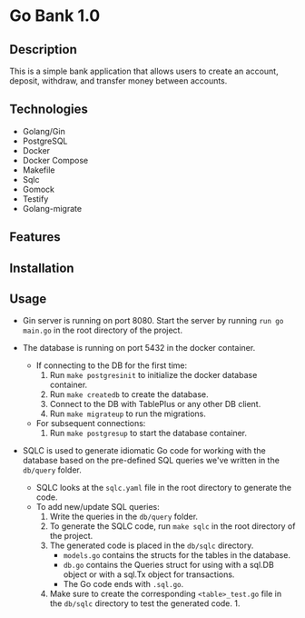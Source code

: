 # Go Bank 1.0

## Description

This is a simple bank application that allows users to create an account, deposit, withdraw, and transfer money between accounts.

## Technologies

- Golang/Gin
- PostgreSQL
- Docker
- Docker Compose
- Makefile
- Sqlc
- Gomock
- Testify
- Golang-migrate

## Features

## Installation

<!-- 1. Clone the repository
2. Run `make compose-up` to start the application
3. Run `make compose-down` to stop the application
4. Run `make compose-logs` to view the logs of the application
5. Run `make compose-psql` to connect to the database
6. Run `make compose-test` to run the tests
7. Run `make compose-migrate-up` to run the migrations
8. Run `make compose-migrate-down` to rollback the migrations -->

## Usage

- Gin server is running on port 8080. Start the server by running `run go main.go` in the root directory of the project.
- The database is running on port 5432 in the docker container.

     - If connecting to the DB for the first time:
          1. Run `make postgresinit` to initialize the docker database container.
          2. Run `make createdb` to create the database.
          3. Connect to the DB with TablePlus or any other DB client.
          4. Run `make migrateup` to run the migrations.
     - For subsequent connections:
          1. Run `make postgresup` to start the database container.

- SQLC is used to generate idiomatic Go code for working with the database based on the pre-defined SQL queries we've written in the `db/query` folder.
     - SQLC looks at the `sqlc.yaml` file in the root directory to generate the code.
     - To add new/update SQL queries:
          1. Write the queries in the `db/query` folder.
          2. To generate the SQLC code, run `make sqlc` in the root directory of the project.
          3. The generated code is placed in the `db/sqlc` directory.
                - `models.go` contains the structs for the tables in the database.
                - `db.go` contains the Queries struct for using with a sql.DB object or with a sql.Tx object for transactions.
                - The Go code ends with `.sql.go`.
          4. Make sure to create the corresponding `<table>_test.go` file in the `db/sqlc` directory to test the generated code.
                1.
